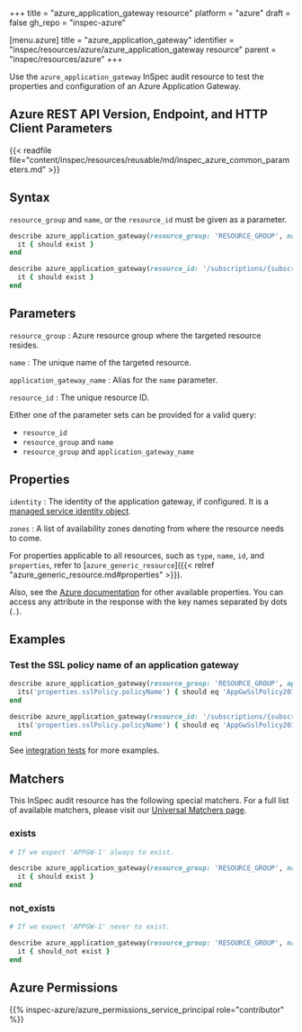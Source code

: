 +++
title = "azure_application_gateway resource"
platform = "azure"
draft = false
gh_repo = "inspec-azure"

[menu.azure]
title = "azure_application_gateway"
identifier = "inspec/resources/azure/azure_application_gateway resource"
parent = "inspec/resources/azure"
+++

Use the `azure_application_gateway` InSpec audit resource to test the properties and configuration of an Azure Application Gateway.

## Azure REST API Version, Endpoint, and HTTP Client Parameters

{{< readfile file="content/inspec/resources/reusable/md/inspec_azure_common_parameters.md" >}}

## Syntax

`resource_group` and `name`, or the `resource_id` must be given as a parameter.

```ruby
describe azure_application_gateway(resource_group: 'RESOURCE_GROUP', name: 'NAME') do
  it { should exist }
end
```

```ruby
describe azure_application_gateway(resource_id: '/subscriptions/{subscriptionId}/resourceGroups/{resourceGroup}/providers/Microsoft.Network/applicationGateways/{gatewayName}') do
  it { should exist }
end
```

## Parameters

`resource_group`
: Azure resource group where the targeted resource resides.

`name`
: The unique name of the targeted resource.

`application_gateway_name`
: Alias for the `name` parameter.

`resource_id`
: The unique resource ID.

Either one of the parameter sets can be provided for a valid query:

- `resource_id`
- `resource_group` and `name`
- `resource_group` and `application_gateway_name`

## Properties

`identity`
: The identity of the application gateway, if configured. It is a [managed service identity object](https://docs.microsoft.com/en-us/rest/api/application-gateway/applicationgateways/get#managedserviceidentity).

`zones`
: A list of availability zones denoting from where the resource needs to come.

For properties applicable to all resources, such as `type`, `name`, `id`, and `properties`, refer to [`azure_generic_resource`]({{< relref "azure_generic_resource.md#properties" >}}).

Also, see the [Azure documentation](https://docs.microsoft.com/en-us/rest/api/application-gateway/applicationgateways/get#applicationgateway) for other available properties. You can access any attribute in the response with the key names separated by dots (`.`).

## Examples

### Test the SSL policy name of an application gateway

```ruby
describe azure_application_gateway(resource_group: 'RESOURCE_GROUP', application_gateway_name: 'APPLICATION_GATEWAY_NAME') do
  its('properties.sslPolicy.policyName') { should eq 'AppGwSslPolicy20170401S' }
end
```

```ruby
describe azure_application_gateway(resource_id: '/subscriptions/{subscriptionId}/resourceGroups/{resourceGroup}/providers/Microsoft.Network/applicationGateways/{gatewayName}') do
  its('properties.sslPolicy.policyName') { should eq 'AppGwSslPolicy20170401S' }
end
```

See [integration tests](https://github.com/inspec/inspec-azure/blob/main/test/integration/verify/controls/azure_application_gateway.rb) for more examples.

## Matchers

This InSpec audit resource has the following special matchers. For a full list of available matchers, please visit our [Universal Matchers page](https://docs.chef.io/inspec/matchers/).

### exists

```ruby
# If we expect 'APPGW-1' always to exist.

describe azure_application_gateway(resource_group: 'RESOURCE_GROUP', name: 'APPGW-1') do
  it { should exist }
end
```

### not_exists

```ruby
# If we expect 'APPGW-1' never to exist.

describe azure_application_gateway(resource_group: 'RESOURCE_GROUP', name: 'APPGW-1') do
  it { should_not exist }
end
```

## Azure Permissions

{{% inspec-azure/azure_permissions_service_principal role="contributor" %}}
